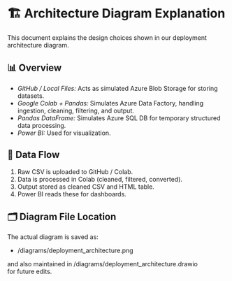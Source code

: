 # 🏗 Architecture Diagram Explanation

This document explains the design choices shown in our deployment architecture diagram.

## 📊 Overview

- *GitHub / Local Files:* Acts as simulated Azure Blob Storage for storing datasets.
- *Google Colab + Pandas:* Simulates Azure Data Factory, handling ingestion, cleaning, filtering, and output.
- *Pandas DataFrame:* Simulates Azure SQL DB for temporary structured data processing.
- *Power BI:* Used for visualization.

## 🔄 Data Flow

1. Raw CSV is uploaded to GitHub / Colab.
2. Data is processed in Colab (cleaned, filtered, converted).
3. Output stored as cleaned CSV and HTML table.
4. Power BI reads these for dashboards.

## 🗂 Diagram File Location

The actual diagram is saved as:

- /diagrams/deployment_architecture.png

and also maintained in /diagrams/deployment_architecture.drawio for future edits.
